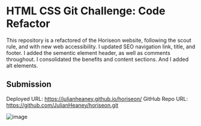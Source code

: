# HTML CSS Git Challenge: Code Refactor

This repository is a refactored of the Horiseon website, following the scout rule, and with new web accessibility. 
I updated SEO navigation link, title, and footer. I added the sementic element header, as well as comments throughout. I consolidated the benefits and content sections. And I added alt elements.

## Submission

Deployed URL: https://julianheaney.github.io/horiseon/
GitHub Repo URL: https://github.com/JulianHeaney/horiseon.git



![image](assets/images/horiseonscreenshot.png)